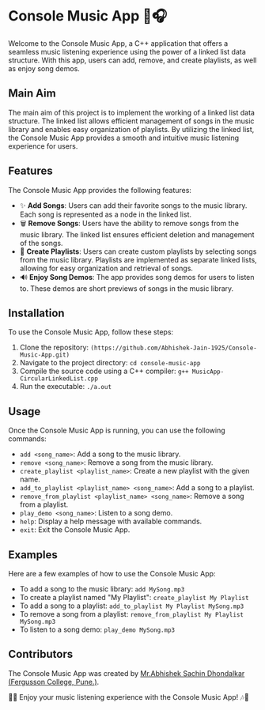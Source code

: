 # Console Music App 🎵🎧

Welcome to the Console Music App, a C++ application that offers a seamless music listening experience using the power of a linked list data structure. With this app, users can add, remove, and create playlists, as well as enjoy song demos.

## Main Aim

The main aim of this project is to implement the working of a linked list data structure. The linked list allows efficient management of songs in the music library and enables easy organization of playlists. By utilizing the linked list, the Console Music App provides a smooth and intuitive music listening experience for users.

## Features

The Console Music App provides the following features:

- ✨ **Add Songs**: Users can add their favorite songs to the music library. Each song is represented as a node in the linked list.
- 🗑️ **Remove Songs**: Users have the ability to remove songs from the music library. The linked list ensures efficient deletion and management of the songs.
- 📂 **Create Playlists**: Users can create custom playlists by selecting songs from the music library. Playlists are implemented as separate linked lists, allowing for easy organization and retrieval of songs.
- 🔊 **Enjoy Song Demos**: The app provides song demos for users to listen to. These demos are short previews of songs in the music library.

## Installation

To use the Console Music App, follow these steps:

1. Clone the repository: `(https://github.com/Abhishek-Jain-1925/Console-Music-App.git)`
2. Navigate to the project directory: `cd console-music-app`
3. Compile the source code using a C++ compiler: `g++ MusicApp-CircularLinkedList.cpp`
4. Run the executable: `./a.out`

## Usage

Once the Console Music App is running, you can use the following commands:

- `add <song_name>`: Add a song to the music library.
- `remove <song_name>`: Remove a song from the music library.
- `create_playlist <playlist_name>`: Create a new playlist with the given name.
- `add_to_playlist <playlist_name> <song_name>`: Add a song to a playlist.
- `remove_from_playlist <playlist_name> <song_name>`: Remove a song from a playlist.
- `play_demo <song_name>`: Listen to a song demo.
- `help`: Display a help message with available commands.
- `exit`: Exit the Console Music App.

## Examples

Here are a few examples of how to use the Console Music App:

- To add a song to the music library: `add MySong.mp3`
- To create a playlist named "My Playlist": `create_playlist My Playlist`
- To add a song to a playlist: `add_to_playlist My Playlist MySong.mp3`
- To remove a song from a playlist: `remove_from_playlist My Playlist MySong.mp3`
- To listen to a song demo: `play_demo MySong.mp3`

## Contributors

The Console Music App was created by [Mr.Abhishek Sachin Dhondalkar (Fergusson College, Pune.)](https://github.com/Abhishek-Jain-1925).

🎵🎶 Enjoy your music listening experience with the Console Music App! 🎶🎵
